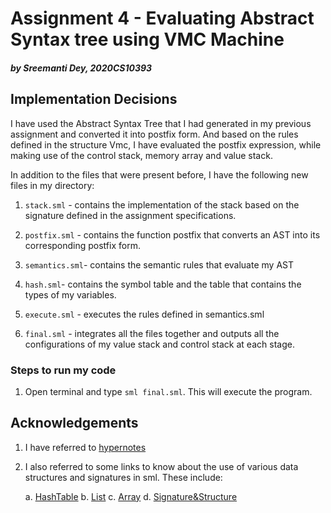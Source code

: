 
# Assignment 4 - Evaluating Abstract Syntax tree using VMC Machine

##### _by Sreemanti Dey, 2020CS10393_

  

## Implementation Decisions

I have used the Abstract Syntax Tree that I had generated in my previous assignment and converted it into postfix form. And based on the rules defined in the structure Vmc, I have evaluated the postfix expression, while making use of the control stack, memory array and value stack.

  

In addition to the files that were present before, I have the following new files in my directory:

  

1.  `stack.sml` - contains the implementation of the stack based on the signature defined in the assignment specifications.

2.  `postfix.sml` - contains the function postfix that converts an AST into its corresponding postfix form.

3.  `semantics.sml`- contains the semantic rules that evaluate my AST

4.  `hash.sml`- contains the symbol table and the table that contains the types of my variables.

5.  `execute.sml` - executes the rules defined in semantics.sml

6.  `final.sml` - integrates all the files together and outputs all the configurations of my value stack and control stack at each stage.

  

### Steps to run my code

1. Open terminal and type `sml final.sml`. This will execute the program.

  

## Acknowledgements

1. I have referred to [hypernotes](https://www.cse.iitd.ac.in/~sak/courses/pl/pl.pdf)

2. I also referred to some links to know about the use of various data structures and signatures in sml. These include:


	a. [HashTable](https://www.smlnj.org/doc/smlnj-lib/Util/str-HashTable.html)
	b. [List](https://smlfamily.github.io/Basis/list.html)
	c. [Array](https://smlfamily.github.io/Basis/array.html)
	d. [Signature&Structure](https://homepages.inf.ed.ac.uk/mfourman/teaching/mlCourse/notes/sml-modules.html)
